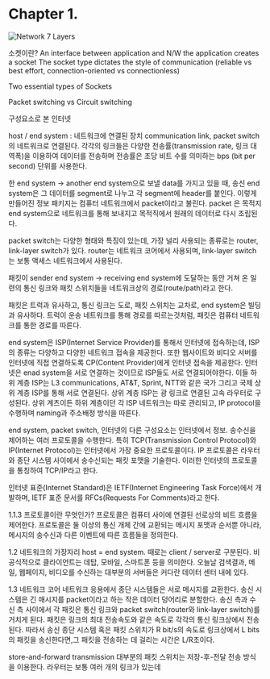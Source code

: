 #  Chapter 1.
![Network 7 Layers](https://img1.daumcdn.net/thumb/R1280x0/?scode=mtistory2&fname=https%3A%2F%2Fblog.kakaocdn.net%2Fdn%2FcgJ1bs%2FbtruwIivAHg%2Fkh2MVLn1zIFy0oOKdjeOjK%2Fimg.jpg)



소켓이란?
An interface between application and N/W
the application creates a socket
The socket type dictates the style of communication (reliable vs best effort, connection-oriented vs connectionless)

Two essential types of Sockets

Packet switching vs Circuit switching

구성요소로 본 인터넷

host / end system : 네트워크에 연결된 장치
communication link, packet switch 의 네트워크로 연결된다.
각각의 링크들은 다양한 전송률(transmission rate, 링크 대역폭)을 이용하여 데이터를 전송하며 전송률은 초당 비트 수를 의미하는 bps (bit per second) 단위를 사용한다.

한 end system -> another end system으로 보낼 data를 가지고 있을 때, 송신 end system은 그 데이터를 segment로 나누고 각 segment에 header를 붙인다. 이렇게 만들어진 정보 패키지는 컴퓨터 네트워크에서 packet이라고 불린다. packet 은 목적지 end system으로 네트워크를 통해 보내지고 목적직에서 원래의 데이터로 다시 조립된다.

packet switch는 다양한 형태와 특징이 있는데, 가장 널리 사용되는 종류로는 router, link-layer switch가 있다. 
router는 네트워크 코어에서 사용되며, link-layer switch는 보통 액세스 네트워크에서 사용된다.

패킷이 sender end system -> receiving end system에 도달하는 동안 거쳐 온 일련의 통신 링크와 패킷 스위치들을 네트워크상의 경로(route/path)라고 한다.

패킷은 트럭과 유사하고, 통신 링크는 도로, 패킷 스위치는 교차로, end system은 빌딩과 유사하다. 트럭이 운송 네트워크를 통해 경로를 따르는것처럼, 패킷은 컴퓨터 네트워크를 통한 경로를 따른다.

end system은 ISP(Internet Service Provider)를 통해서 인터넷에 접속하는데, ISP의 종류는 다양하고 다양한 네트워크 접속을 제공한다. 또한 웹사이트와 비디오 서버를 인터넷에 직접 연결하도록 CP(Content Provider)에게 인터넷 접속을 제공한다. 인터넷은 enad system을 서로 연결하는 것이므로 ISP들도 서로 연결되어야한다. 이들 하위 계층 ISP는 L3 communications, AT&T, Sprint, NTT와 같은 국가 그리고 국제 상위 계층 ISP를 통해 서로 연결된다. 상위 계층 ISP는 광 링크로 연결된 고속 라우터로 구성된다. 상위 계츠이든 하위 계층이던 각 ISP 네트워크는 따로 관리되고, IP protocol을 수행하며 naming과 주소배정 방식을 따른다.

end system, packet switch, 인터넷의 다른 구성요소는 인터넷에서 정보. 송수신을 제어하는 여러 프로토콜을 수행한다. 특히 TCP(Transmission Control Protocol)와 IP(Internet Protocol)는 인터넷에서 가장 중요한 프로토콜이다. IP 프로토콜은 라우터와 종단 시스템 사이에서 송수신되는 패킷 포맷을 기술한다. 이러한 인터넷의 프로토콜을 통칭하여 TCP/IP라고 한다. 

인터넷 표준(Internet Standard)은 IETF(Internet Engineering Task Force)에서 개발하며, IETF 표준 문서를 RFCs(Requests For Comments)라고 한다.


1.1.3 프로토콜이란 무엇인가?
프로토콜은 컴퓨터 사이에 연결된 선로상의 비트 흐름을 제어한다. 프로토콜은 둘 이상의 통신 개체 간에 교환되는 메시지 포맷과 순서뿐 아니라, 메시지의 송수신과 다른 이벤트에 따른 흐름들을 정의한다.

1.2 네트워크의 가장자리
host = end system.
때로는 client / server로 구분된다. 비공식적으로 클라이언트는 데탑, 모바일, 스마트폰 등을 의미한다.
오늘날 검색결과, 메일, 웹페이지, 비디오를 수신하는 대부분의 서버들은 커다란 데이터 센터 내에 있다.

1.3 네트워크 코어
네트워크 응용에서 종단 시스템들은 서로 메시지를 교환한다. 송신 시스템은 긴 매시지를 packet이라고 하는 작은 데이터 덩어리로 분할한다. 송신 측과 수신 측 사이에서 각 패킷은 통신 링크와 packet switch(router와 link-layer switch)를 거치게 된다. 패킷은 링크의 최대 전송속도와 같은 속도로 각각의 통신 링크상에서 전송된다. 따라서 송신 종단 시스템 혹은 패킷 스위치가 R bit/s의 속도로 링크상에서 L bits의 패킷을 송신한다면,그 패킷을 전송하는 데 걸리는 시간은 L/R초이다.

store-and-forward transmission
대부분의 패킷 스위치는 저장-후-전달 전송 방식을 이용한다. 
라우터는 보통 여러 개의 링크가 있는데 
